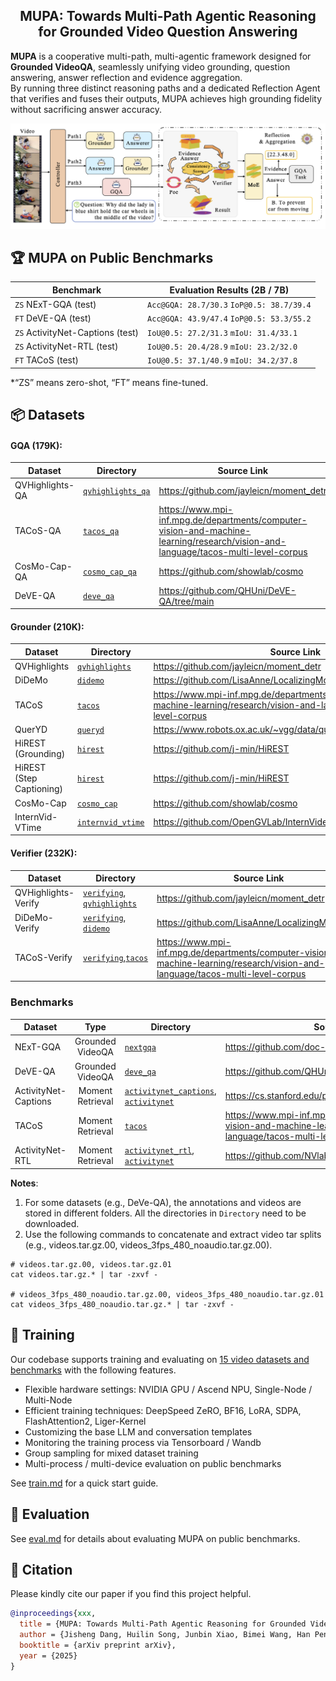 <h2 align="center">MUPA: Towards Multi-Path Agentic Reasoning for Grounded Video Question Answering</h2>


**MUPA** is a cooperative multi-path, multi-agentic framework designed for **Grounded VideoQA**, seamlessly unifying
video grounding, question answering, answer reflection and evidence aggregation.  
By running three distinct reasoning paths and a dedicated Reflection Agent that verifies and fuses their outputs, MUPA
achieves high grounding fidelity without sacrificing answer accuracy.

<p align="center">
  <img width="750" src="figs/fig2.png" alt="MUPA Framework Overview">
</p>


## 🏆 MUPA on Public Benchmarks

| Benchmark                        | Evaluation Results (2B / 7B)              |
|----------------------------------|-------------------------------------------|
| `ZS` NExT-GQA (test)             | `Acc@GQA: 28.7/30.3` `IoP@0.5: 38.7/39.4` |
| `FT` DeVE-QA (test)              | `Acc@GQA: 43.9/47.4` `IoP@0.5: 53.3/55.2` |
| `ZS` ActivityNet-Captions (test) | `IoU@0.5: 27.2/31.3` `mIoU: 31.4/33.1`    |
| `ZS` ActivityNet-RTL (test)      | `IoU@0.5: 20.4/28.9` `mIoU: 23.2/32.0`    |
| `FT` TACoS (test)                | `IoU@0.5: 37.1/40.9` `mIoU: 34.2/37.8`    |

*“ZS” means zero-shot, “FT” means fine-tuned.

## 📦 Datasets

#### GQA (179K):

| Dataset         | Directory                                                                                              | Source Link                                                                                                                       |
|-----------------|--------------------------------------------------------------------------------------------------------|-----------------------------------------------------------------------------------------------------------------------------------|
| QVHighlights-QA | [`qvhighlights_qa`](https://huggingface.co/datasets/soughtlin/MUPA-Datasets/tree/main/qvhighlights_qa) | https://github.com/jayleicn/moment_detr                                                                                           |
| TACoS-QA        | [`tacos_qa`](https://huggingface.co/datasets/soughtlin/MUPA-Datasets/tree/main/tacos_qa)               | https://www.mpi-inf.mpg.de/departments/computer-vision-and-machine-learning/research/vision-and-language/tacos-multi-level-corpus |
| CosMo-Cap-QA    | [`cosmo_cap_qa`](https://huggingface.co/datasets/soughtlin/MUPA-Datasets/tree/main/cosmo_cap_qa)       | https://github.com/showlab/cosmo                                                                                                  |
| DeVE-QA         | [`deve_qa`](https://huggingface.co/datasets/soughtlin/MUPA-Datasets/tree/main/deve_qa)                 | https://github.com/QHUni/DeVE-QA/tree/main                                                                                        |

#### Grounder (210K):

| Dataset                  | Directory                                                                                              | Source Link                                                                                                                       |
|--------------------------|--------------------------------------------------------------------------------------------------------|-----------------------------------------------------------------------------------------------------------------------------------|
| QVHighlights             | [`qvhighlights`](https://huggingface.co/datasets/soughtlin/MUPA-Datasets/tree/main/qvhighlights)       | https://github.com/jayleicn/moment_detr                                                                                           |
| DiDeMo                   | [`didemo`](https://huggingface.co/datasets/soughtlin/MUPA-Datasets/tree/main/didemo)                   | https://github.com/LisaAnne/LocalizingMoments/                                                                                    |
| TACoS                    | [`tacos`](https://huggingface.co/datasets/soughtlin/MUPA-Datasets/tree/main/tacos)                     | https://www.mpi-inf.mpg.de/departments/computer-vision-and-machine-learning/research/vision-and-language/tacos-multi-level-corpus |
| QuerYD                   | [`queryd`](https://huggingface.co/datasets/soughtlin/MUPA-Datasets/tree/main/queryd)                   | https://www.robots.ox.ac.uk/~vgg/data/queryd/                                                                                     |
| HiREST (Grounding)       | [`hirest`](https://huggingface.co/datasets/soughtlin/MUPA-Datasets/tree/main/hirest)                   | https://github.com/j-min/HiREST                                                                                                   |
| HiREST (Step Captioning) | [`hirest`](https://huggingface.co/datasets/soughtlin/MUPA-Datasets/tree/main/hirest)                   | https://github.com/j-min/HiREST                                                                                                   |
| CosMo-Cap                | [`cosmo_cap`](https://huggingface.co/datasets/soughtlin/MUPA-Datasets/tree/main/cosmo_cap)             | https://github.com/showlab/cosmo                                                                                                  |
| InternVid-VTime          | [`internvid_vtime`](https://huggingface.co/datasets/soughtlin/MUPA-Datasets/tree/main/internvid_vtime) | https://github.com/OpenGVLab/InternVideo/tree/main/Data/InternVid                                                                 |

#### Verifier (232K):

| Dataset             | Directory                                                                                                                                                                                       | Source Link                                                                                                                       |
|---------------------|-------------------------------------------------------------------------------------------------------------------------------------------------------------------------------------------------|-----------------------------------------------------------------------------------------------------------------------------------|
| QVHighlights-Verify | [`verifying`](https://huggingface.co/datasets/soughtlin/MUPA-Datasets/tree/main/verifying), [`qvhighlights`](https://huggingface.co/datasets/soughtlin/MUPA-Datasets/tree/main/qvhighlights) | https://github.com/jayleicn/moment_detr                                                                                           |
| DiDeMo-Verify       | [`verifying`](https://huggingface.co/datasets/soughtlin/MUPA-Datasets/tree/main/verifying), [`didemo`](https://huggingface.co/datasets/soughtlin/MUPA-Datasets/tree/main/didemo)             | https://github.com/LisaAnne/LocalizingMoments/                                                                                    |
| TACoS-Verify        | [`verifying`](https://huggingface.co/datasets/soughtlin/MUPA-Datasets/tree/main/verifying),[`tacos`](https://huggingface.co/datasets/soughtlin/MUPA-Datasets/tree/main/tacos)                | https://www.mpi-inf.mpg.de/departments/computer-vision-and-machine-learning/research/vision-and-language/tacos-multi-level-corpus |

### Benchmarks

| Dataset              |       Type       | Directory                                                                                                                                                                                                           | Source Link                                                                                                                       |
|----------------------|:----------------:|---------------------------------------------------------------------------------------------------------------------------------------------------------------------------------------------------------------------|-----------------------------------------------------------------------------------------------------------------------------------|
| NExT-GQA             | Grounded VideoQA | [`nextgqa`](https://huggingface.co/datasets/soughtlin/MUPA-Datasets/tree/main/nextgqa)                                                                                                                              | https://github.com/doc-doc/NExT-GQA                                                                                               |
| DeVE-QA              | Grounded VideoQA | [`deve_qa`](https://huggingface.co/datasets/soughtlin/MUPA-Datasets/tree/main/deve_qa)                                                                                                                              | https://github.com/QHUni/DeVE-QA/tree/main                                                                                        |
| ActivityNet-Captions | Moment Retrieval | [`activitynet_captions`](https://huggingface.co/datasets/soughtlin/MUPA-Datasets/tree/main/activitynet_captions), [`activitynet`](https://huggingface.co/datasets/soughtlin/MUPA-Datasets/tree/main/ActivityNet) | https://cs.stanford.edu/people/ranjaykrishna/densevid/                                                                            |
| TACoS                | Moment Retrieval | [`tacos`](https://huggingface.co/datasets/soughtlin/MUPA-Datasets/tree/main/tacos)                                                                                                                                  | https://www.mpi-inf.mpg.de/departments/computer-vision-and-machine-learning/research/vision-and-language/tacos-multi-level-corpus |
| ActivityNet-RTL      | Moment Retrieval | [`activitynet_rtl`](https://huggingface.co/datasets/soughtlin/MUPA-Datasets/tree/main/activitynet_rtl), [`activitynet`](https://huggingface.co/datasets/soughtlin/MUPA-Datasets/tree/main/ActivityNet)           | https://github.com/NVlabs/LITA                                                                                                    |

**Notes**:

1. For some datasets (e.g., DeVe-QA), the annotations and videos are stored in different folders. All the directories
   in `Directory` need to be downloaded.
2. Use the following commands to concatenate and extract video tar splits (e.g., videos.tar.gz.00,
   videos_3fps_480_noaudio.tar.gz.00).

```
# videos.tar.gz.00, videos.tar.gz.01
cat videos.tar.gz.* | tar -zxvf -

# videos_3fps_480_noaudio.tar.gz.00, videos_3fps_480_noaudio.tar.gz.01
cat videos_3fps_480_noaudio.tar.gz.* | tar -zxvf -
```

## 🚀 Training

Our codebase supports training and evaluating
on [15 video datasets and benchmarks](https://github.com/soughtlin/MUPA/dataset/sub_classes) with the following
features.

- Flexible hardware settings: NVIDIA GPU / Ascend NPU, Single-Node / Multi-Node
- Efficient training techniques: DeepSpeed ZeRO, BF16, LoRA, SDPA, FlashAttention2, Liger-Kernel
- Customizing the base LLM and conversation templates
- Monitoring the training process via Tensorboard / Wandb
- Group sampling for mixed dataset training
- Multi-process / multi-device evaluation on public benchmarks

See [train.md](docs/train.md) for a quick start guide.

## 🔮 Evaluation

See [eval.md](docs/eval.md) for details about evaluating MUPA on public benchmarks.

## 📖 Citation

Please kindly cite our paper if you find this project helpful.

```bibtex
@inproceedings{xxx,
  title = {MUPA: Towards Multi-Path Agentic Reasoning for Grounded Video Question Answering},
  author = {Jisheng Dang, Huilin Song, Junbin Xiao, Bimei Wang, Han Peng, Haoxuan Li, Xun Yang, Meng Wang, Tat-Seng Chua},
  booktitle = {arXiv preprint arXiv},
  year = {2025}
}
```


